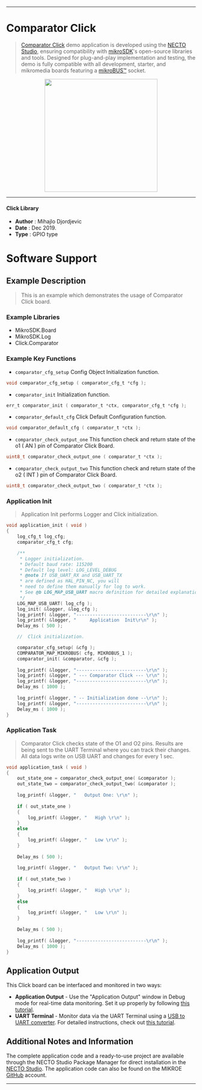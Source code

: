 
---
# Comparator Click

> [Comparator Click](https://www.mikroe.com/?pid_product=MIKROE-1915) demo application is developed using
the [NECTO Studio](https://www.mikroe.com/necto), ensuring compatibility with [mikroSDK](https://www.mikroe.com/mikrosdk)'s
open-source libraries and tools. Designed for plug-and-play implementation and testing, the demo is fully compatible with
all development, starter, and mikromedia boards featuring a [mikroBUS&trade;](https://www.mikroe.com/mikrobus) socket.

<p align="center">
  <img src="https://www.mikroe.com/?pid_product=MIKROE-1915&image=1" height=300px>
</p>

---

#### Click Library

- **Author**        : Mihajlo Djordjevic
- **Date**          : Dec 2019.
- **Type**          : GPIO type

# Software Support

## Example Description

> 
> This is an example which demonstrates the usage of Comparator Click board.
> 

### Example Libraries

- MikroSDK.Board
- MikroSDK.Log
- Click.Comparator

### Example Key Functions

- `comparator_cfg_setup` Config Object Initialization function. 
```c
void comparator_cfg_setup ( comparator_cfg_t *cfg );
``` 
 
- `comparator_init` Initialization function. 
```c
err_t comparator_init ( comparator_t *ctx, comparator_cfg_t *cfg );
```

- `comparator_default_cfg` Click Default Configuration function. 
```c
void comparator_default_cfg ( comparator_t *ctx );
```

- `comparator_check_output_one` This function check and return state of the o1 ( AN ) pin of Comparator Click Board. 
```c
uint8_t comparator_check_output_one ( comparator_t *ctx );
```
 
- `comparator_check_output_two` This function check and return state of the o2 ( INT ) pin of Comparator Click Board. 
```c
uint8_t comparator_check_output_two ( comparator_t *ctx );
```

### Application Init

>
> Application Init performs Logger and Click initialization.
> 

```c
void application_init ( void )
{
    log_cfg_t log_cfg;
    comparator_cfg_t cfg;

    /** 
     * Logger initialization.
     * Default baud rate: 115200
     * Default log level: LOG_LEVEL_DEBUG
     * @note If USB_UART_RX and USB_UART_TX 
     * are defined as HAL_PIN_NC, you will 
     * need to define them manually for log to work. 
     * See @b LOG_MAP_USB_UART macro definition for detailed explanation.
     */
    LOG_MAP_USB_UART( log_cfg );
    log_init( &logger, &log_cfg );
    log_printf( &logger, "--------------------------\r\n" );
    log_printf( &logger, "     Application  Init\r\n" );
    Delay_ms ( 500 );

    //  Click initialization.

    comparator_cfg_setup( &cfg );
    COMPARATOR_MAP_MIKROBUS( cfg, MIKROBUS_1 );
    comparator_init( &comparator, &cfg );
    
    log_printf( &logger, "--------------------------\r\n" );
    log_printf( &logger, " --- Comparator Click --- \r\n" );
    log_printf( &logger, "--------------------------\r\n" );
    Delay_ms ( 1000 );
    
    log_printf( &logger, " -- Initialization done --\r\n" );
    log_printf( &logger, "--------------------------\r\n" );
    Delay_ms ( 1000 );
}
```

### Application Task

>
> Comparator Click checks state of the O1 and O2 pins. Results are being sent to the UART Terminal where you can track their changes. 
> All data logs write on USB UART and changes for every 1 sec.
> 

```c
void application_task ( void )
{
    out_state_one = comparator_check_output_one( &comparator );
    out_state_two = comparator_check_output_two( &comparator );
    
    log_printf( &logger, "   Output One: \r\n" );
    
    if ( out_state_one )
    {
        log_printf( &logger, "   High \r\n" );
    }
    else
    {
        log_printf( &logger, "   Low \r\n" );
    }
    
    Delay_ms ( 500 );
    
    log_printf( &logger, "   Output Two: \r\n" );
    
    if ( out_state_two )
    {
        log_printf( &logger, "   High \r\n" );
    }
    else
    {
        log_printf( &logger, "   Low \r\n" );
    }
    
    Delay_ms ( 500 );
    
    log_printf( &logger, "--------------------------\r\n" );
    Delay_ms ( 1000 );
}

``` 

## Application Output

This Click board can be interfaced and monitored in two ways:
- **Application Output** - Use the "Application Output" window in Debug mode for real-time data monitoring.
Set it up properly by following [this tutorial](https://www.youtube.com/watch?v=ta5yyk1Woy4).
- **UART Terminal** - Monitor data via the UART Terminal using
a [USB to UART converter](https://www.mikroe.com/click/interface/usb?interface*=uart,uart). For detailed instructions,
check out [this tutorial](https://help.mikroe.com/necto/v2/Getting%20Started/Tools/UARTTerminalTool).

## Additional Notes and Information

The complete application code and a ready-to-use project are available through the NECTO Studio Package Manager for 
direct installation in the [NECTO Studio](https://www.mikroe.com/necto). The application code can also be found on
the MIKROE [GitHub](https://github.com/MikroElektronika/mikrosdk_click_v2) account.

---
